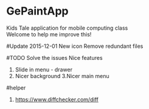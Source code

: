 # GePaintApp
Kids Tale application for mobile computing class <br>
Welcome to help me improve this!

#Update 2015-12-01
New icon Remove redundant files

#TODO
Solve the issues Nice features
  1. Slide in menu - drawer
  2. Nicer background
  3.Nicer main menu

#helper
  1. https://www.diffchecker.com/diff
